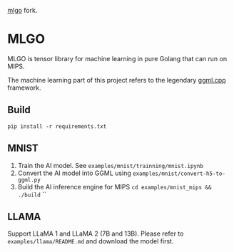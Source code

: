 [mlgo](https://github.com/OPML-Labs/mlgo) fork.

# MLGO

MLGO is tensor library for machine learning in pure Golang that can run on MIPS.

The machine learning part of this project refers to the legendary [ggml.cpp](https://github.com/ggerganov/ggml) framework.


## Build

`pip install -r requirements.txt`

## MNIST

1. Train the AI model. See `examples/mnist/trainning/mnist.ipynb`
2. Convert the AI model into GGML using `examples/mnist/convert-h5-to-ggml.py`
3. Build the AI inference engine for MIPS
`cd examples/mnist_mips && ./build`
``

## LLAMA

Support LLaMA 1 and LLaMA 2 (7B and 13B).
Please refer to `examples/llama/README.md` and download the model first.